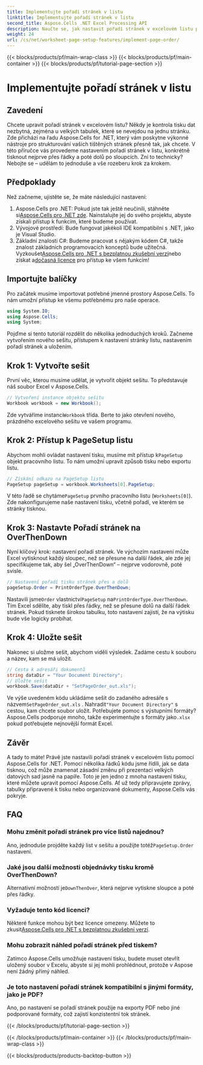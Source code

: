 ```yaml
---
title: Implementujte pořadí stránek v listu
linktitle: Implementujte pořadí stránek v listu
second_title: Aspose.Cells .NET Excel Processing API
description: Naučte se, jak nastavit pořadí stránek v excelovém listu pomocí Aspose.Cells for .NET v jednoduchém, podrobném průvodci. Ideální pro začátečníky i experty.
weight: 24
url: /cs/net/worksheet-page-setup-features/implement-page-order/
---
```


{{< blocks/products/pf/main-wrap-class >}}
{{< blocks/products/pf/main-container >}}
{{< blocks/products/pf/tutorial-page-section >}}

# Implementujte pořadí stránek v listu

## Zavedení
Chcete upravit pořadí stránek v excelovém listu? Někdy je kontrola tisku dat nezbytná, zejména u velkých tabulek, které se nevejdou na jednu stránku. Zde přichází na řadu Aspose.Cells for .NET, který vám poskytne výkonné nástroje pro strukturování vašich tištěných stránek přesně tak, jak chcete. V této příručce vás provedeme nastavením pořadí stránek v listu, konkrétně tisknout nejprve přes řádky a poté dolů po sloupcích. Zní to technicky? Nebojte se – udělám to jednoduše a vše rozeberu krok za krokem.
## Předpoklady
Než začneme, ujistěte se, že máte následující nastavení:
1.  Aspose.Cells pro .NET: Pokud jste tak ještě neučinili, stáhněte si[Aspose.Cells pro .NET zde](https://releases.aspose.com/cells/net/). Nainstalujte jej do svého projektu, abyste získali přístup k funkcím, které budeme používat.
2. Vývojové prostředí: Bude fungovat jakékoli IDE kompatibilní s .NET, jako je Visual Studio.
3. Základní znalosti C#: Budeme pracovat s nějakým kódem C#, takže znalost základních programovacích konceptů bude užitečná.
Vyzkoušet[Aspose.Cells pro .NET s bezplatnou zkušební verzí](https://releases.aspose.com/)nebo získat a[dočasná licence](https://purchase.aspose.com/temporary-license/) pro přístup ke všem funkcím!
## Importujte balíčky
Pro začátek musíme importovat potřebné jmenné prostory Aspose.Cells. To nám umožní přístup ke všemu potřebnému pro naše operace.
```csharp
using System.IO;
using Aspose.Cells;
using System;
```
Pojďme si tento tutoriál rozdělit do několika jednoduchých kroků. Začneme vytvořením nového sešitu, přístupem k nastavení stránky listu, nastavením pořadí stránek a uložením. 
## Krok 1: Vytvořte sešit
První věc, kterou musíme udělat, je vytvořit objekt sešitu. To představuje náš soubor Excel v Aspose.Cells.
```csharp
// Vytvoření instance objektu sešitu
Workbook workbook = new Workbook();
```
 Zde vytváříme instanci`Workbook` třída. Berte to jako otevření nového, prázdného excelového sešitu ve vašem programu.
## Krok 2: Přístup k PageSetup listu
 Abychom mohli ovládat nastavení tisku, musíme mít přístup k`PageSetup` objekt pracovního listu. To nám umožní upravit způsob tisku nebo exportu listu.
```csharp
// Získání odkazu na PageSetup listu
PageSetup pageSetup = workbook.Worksheets[0].PageSetup;
```
 V této řadě se chytáme`PageSetup` prvního pracovního listu (`Worksheets[0]`). Zde nakonfigurujeme naše nastavení tisku, včetně pořadí, ve kterém se stránky tisknou.
## Krok 3: Nastavte Pořadí stránek na OverThenDown
Nyní klíčový krok: nastavení pořadí stránek. Ve výchozím nastavení může Excel vytisknout každý sloupec, než se přesune na další řádek, ale zde jej specifikujeme tak, aby šel „OverThenDown“ – nejprve vodorovně, poté svisle.
```csharp
// Nastavení pořadí tisku stránek přes a dolů
pageSetup.Order = PrintOrderType.OverThenDown;
```
 Nastavili jsme`Order` vlastnictví`PageSetup` na`PrintOrderType.OverThenDown`. Tím Excel sdělíte, aby tiskl přes řádky, než se přesune dolů na další řádek stránek. Pokud tisknete širokou tabulku, toto nastavení zajistí, že na výtisku bude vše logicky probíhat.
## Krok 4: Uložte sešit
Nakonec si uložme sešit, abychom viděli výsledek. Zadáme cestu k souboru a název, kam se má uložit.
```csharp
// Cesta k adresáři dokumentů
string dataDir = "Your Document Directory";
// Uložte sešit
workbook.Save(dataDir + "SetPageOrder_out.xls");
```
 Ve výše uvedeném kódu ukládáme sešit do zadaného adresáře s názvem`SetPageOrder_out.xls` . Nahradit`"Your Document Directory"` s cestou, kam chcete soubor uložit.
Potřebujete pomoc s výstupními formáty? Aspose.Cells podporuje mnoho, takže experimentujte s formáty jako`.xlsx` pokud potřebujete nejnovější formát Excel.
## Závěr
A tady to máte! Právě jste nastavili pořadí stránek v excelovém listu pomocí Aspose.Cells for .NET. Pomocí několika řádků kódu jsme řídili, jak se data tisknou, což může znamenat zásadní změnu při prezentaci velkých datových sad jasně na papíře. Toto je jen jedno z mnoha nastavení tisku, které můžete upravit pomocí Aspose.Cells. Ať už tedy připravujete zprávy, tabulky připravené k tisku nebo organizované dokumenty, Aspose.Cells vás pokryje.
## FAQ
### Mohu změnit pořadí stránek pro více listů najednou?
 Ano, jednoduše projděte každý list v sešitu a použijte totéž`PageSetup.Order` nastavení.
### Jaké jsou další možnosti objednávky tisku kromě OverThenDown?
 Alternativní možností je`DownThenOver`, která nejprve vytiskne sloupce a poté přes řádky.
### Vyžaduje tento kód licenci?
Některé funkce mohou být bez licence omezeny. Můžete to zkusit[Aspose.Cells pro .NET s bezplatnou zkušební verzí](https://releases.aspose.com/).
### Mohu zobrazit náhled pořadí stránek před tiskem?
Zatímco Aspose.Cells umožňuje nastavení tisku, budete muset otevřít uložený soubor v Excelu, abyste si jej mohli prohlédnout, protože v Aspose není žádný přímý náhled.
### Je toto nastavení pořadí stránek kompatibilní s jinými formáty, jako je PDF?
Ano, po nastavení se pořadí stránek použije na exporty PDF nebo jiné podporované formáty, což zajistí konzistentní tok stránek.

{{< /blocks/products/pf/tutorial-page-section >}}

{{< /blocks/products/pf/main-container >}}
{{< /blocks/products/pf/main-wrap-class >}}

{{< blocks/products/products-backtop-button >}}
